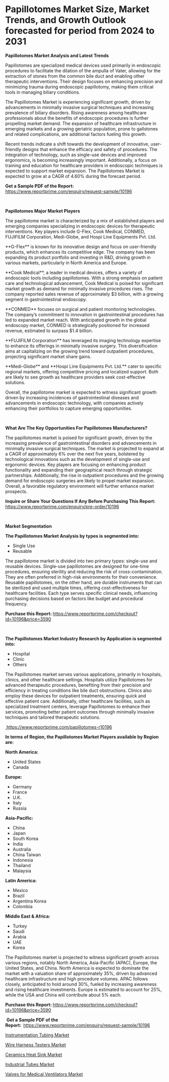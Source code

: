 <p><h1>Papillotomes Market Size, Market Trends, and Growth Outlook forecasted for period from 2024 to 2031</h1></p><p><strong>Papillotomes Market Analysis and Latest Trends</strong></p>
<p><p>Papillotomes are specialized medical devices used primarily in endoscopic procedures to facilitate the dilation of the ampulla of Vater, allowing for the extraction of stones from the common bile duct and enabling other therapeutic interventions. Their design focuses on enhancing precision and minimizing trauma during endoscopic papillotomy, making them critical tools in managing biliary conditions.</p><p>The Papillotomes Market is experiencing significant growth, driven by advancements in minimally invasive surgical techniques and increasing prevalence of biliary disorders. Rising awareness among healthcare professionals about the benefits of endoscopic procedures is further propelling market demand. The expansion of healthcare infrastructure in emerging markets and a growing geriatric population, prone to gallstones and related complications, are additional factors fueling this growth.</p><p>Recent trends indicate a shift towards the development of innovative, user-friendly designs that enhance the efficacy and safety of procedures. The integration of technology, such as single-use devices and improved ergonomics, is becoming increasingly important. Additionally, a focus on training and education for healthcare providers in endoscopic techniques is expected to support market expansion. The Papillotomes Market is expected to grow at a CAGR of 4.60% during the forecast period.</p></p>
<p><strong>Get a Sample PDF of the Report:&nbsp;</strong> <a href="https://www.reportprime.com/enquiry/request-sample/10196">https://www.reportprime.com/enquiry/request-sample/10196</a></p>
<p>&nbsp;</p>
<p><strong>Papillotomes Major Market Players</strong></p>
<p><p>The papillotome market is characterized by a mix of established players and emerging companies specializing in endoscopic devices for therapeutic interventions. Key players include G-Flex, Cook Medical, CONMED, FUJIFILM Corporation, Medi-Globe, and Hospi Line Equipments Pvt. Ltd. </p><p>**G-Flex** is known for its innovative design and focus on user-friendly products, which enhances its competitive edge. The company has been expanding its product portfolio and investing in R&D, driving growth in various markets, particularly in North America and Europe.</p><p>**Cook Medical**, a leader in medical devices, offers a variety of endoscopic tools including papillotomes. With a strong emphasis on patient care and technological advancement, Cook Medical is poised for significant market growth as demand for minimally invasive procedures rises. The company reported sales revenue of approximately $3 billion, with a growing segment in gastrointestinal endoscopy.</p><p>**CONMED** focuses on surgical and patient monitoring technologies. The company’s commitment to innovation in gastrointestinal procedures has led to expanded market reach. With anticipated growth in the global endoscopy market, CONMED is strategically positioned for increased revenue, estimated to surpass $1.4 billion.</p><p>**FUJIFILM Corporation** has leveraged its imaging technology expertise to enhance its offerings in minimally invasive surgery. This diversification aims at capitalizing on the growing trend toward outpatient procedures, projecting significant market share gains.</p><p>**Medi-Globe** and **Hospi Line Equipments Pvt. Ltd.** cater to specific regional markets, offering competitive pricing and localized support. Both are likely to see growth as healthcare providers seek cost-effective solutions.</p><p>Overall, the papillotome market is expected to witness significant growth driven by increasing incidences of gastrointestinal diseases and advancements in endoscopic technology, with companies actively enhancing their portfolios to capture emerging opportunities.</p></p>
<p>&nbsp;</p>
<p><strong>What Are The Key Opportunities For Papillotomes Manufacturers?</strong></p>
<p><p>The papillotomes market is poised for significant growth, driven by the increasing prevalence of gastrointestinal disorders and advancements in minimally invasive surgical techniques. The market is projected to expand at a CAGR of approximately 6% over the next five years, bolstered by technological innovations such as the development of single-use and ergonomic devices. Key players are focusing on enhancing product functionality and expanding their geographical reach through strategic partnerships. Additionally, the rise in outpatient procedures and the growing demand for endoscopic surgeries are likely to propel market expansion. Overall, a favorable regulatory environment will further enhance market prospects.</p></p>
<p><strong>Inquire or Share Your Questions If Any Before Purchasing This Report:</strong> <a href="https://www.reportprime.com/enquiry/pre-order/10196">https://www.reportprime.com/enquiry/pre-order/10196</a></p>
<p>&nbsp;</p>
<p><strong>Market Segmentation</strong></p>
<p><strong>The Papillotomes Market Analysis by types is segmented into:</strong></p>
<p><ul><li>Single Use</li><li>Reusable</li></ul></p>
<p><p>The papillotome market is divided into two primary types: single-use and reusable devices. Single-use papillotomes are designed for one-time procedures, ensuring sterility and reducing the risk of cross-contamination. They are often preferred in high-risk environments for their convenience. Reusable papillotomes, on the other hand, are durable instruments that can be sterilized and used multiple times, offering cost-effectiveness for healthcare facilities. Each type serves specific clinical needs, influencing purchasing decisions based on factors like budget and procedural frequency.</p></p>
<p><strong>Purchase this Report:&nbsp;</strong><a href="https://www.reportprime.com/checkout?id=10196&price=3590">https://www.reportprime.com/checkout?id=10196&price=3590</a></p>
<p>&nbsp;</p>
<p><strong>The Papillotomes Market Industry Research by Application is segmented into:</strong></p>
<p><ul><li>Hospital</li><li>Clinic</li><li>Others</li></ul></p>
<p><p>The Papillotomes market serves various applications, primarily in hospitals, clinics, and other healthcare settings. Hospitals utilize Papillotomes for advanced therapeutic procedures, benefiting from their precision and efficiency in treating conditions like bile duct obstructions. Clinics also employ these devices for outpatient treatments, ensuring quick and effective patient care. Additionally, other healthcare facilities, such as specialized treatment centers, leverage Papillotomes to enhance their services, promoting better patient outcomes through minimally invasive techniques and tailored therapeutic solutions.</p></p>
<p><a href="https://www.reportprime.com/papillotomes-r10196">&nbsp;https://www.reportprime.com/papillotomes-r10196</a></p>
<p><strong>In terms of Region, the Papillotomes Market Players available by Region are:</strong></p>
<p>
    <p> <strong> North America: </strong>
        <ul>
            <li>United States</li>
            <li>Canada</li>
        </ul>
        </p> 
    <p> <strong> Europe: </strong>
        <ul>
            <li>Germany</li>
            <li>France</li>
            <li>U.K.</li>
            <li>Italy</li>
            <li>Russia</li>
        </ul>
        </p> 
    <p> <strong> Asia-Pacific: </strong>
        <ul>
            <li>China</li>
            <li>Japan</li>
            <li>South Korea</li>
            <li>India</li>
            <li>Australia</li>
            <li>China Taiwan</li>
            <li>Indonesia</li>
            <li>Thailand</li>
            <li>Malaysia</li>
        </ul>
        </p> 
    <p> <strong> Latin America: </strong>
        <ul>
            <li>Mexico</li>
            <li>Brazil</li>
            <li>Argentina Korea</li>
            <li>Colombia</li>
        </ul>
        </p> 
    <p> <strong> Middle East & Africa: </strong>
        <ul>
            <li>Turkey</li>
            <li>Saudi</li>
            <li>Arabia</li>
            <li>UAE</li>
            <li>Korea</li>
        </ul>
    </p>
    </p>
<p><p>The Papillotomes market is projected to witness significant growth across various regions, notably North America, Asia-Pacific (APAC), Europe, the United States, and China. North America is expected to dominate the market with a valuation share of approximately 35%, driven by advanced healthcare infrastructure and high procedure volumes. APAC follows closely, anticipated to hold around 30%, fueled by increasing awareness and rising healthcare investments. Europe is estimated to account for 25%, while the USA and China will contribute about 5% each.</p></p>
<p><strong>Purchase this Report: </strong><a href="https://www.reportprime.com/checkout?id=10196&price=3590">https://www.reportprime.com/checkout?id=10196&price=3590</a></p>
<p>&nbsp;<strong>Get a Sample PDF of the Report:&nbsp;&nbsp;</strong><a href="https://www.reportprime.com/enquiry/request-sample/10196">https://www.reportprime.com/enquiry/request-sample/10196</a></p>
<p><strong></strong></p>
<p><p><a href="https://www.linkedin.com/pulse/instrumentation-tubing-industry-sector-new-technologies-market-e4csf?trackingId=DFw6%2FxGmRa6fNZwMEqAC5Q%3D%3D">Instrumentation Tubing Market</a></p><p><a href="https://issuu.com/reportprime-2/docs/wire-harness-testers-market-size-20_ad528993fdf427">Wire Harness Testers Market</a></p><p><a href="https://medium.com/@valroy852472024/the-ceramics-heat-sink-market-decisions-are-mostly-driven-by-resource-optimization-and-b39f5cfd6293">Ceramics Heat Sink Market</a></p><p><a href="https://www.linkedin.com/pulse/emerging-market-trends-regional-analysis-industrial-tubes-forecasted-yr3ac?trackingId=8bvqjAdaR7qU4fL%2FS4RNGw%3D%3D">Industrial Tubes Market</a></p><p><a href="https://github.com/julyju69/Market-Research-Report-List-5/blob/main/valves-for-medical-ventilators-market.md">Valves for Medical Ventilators Market</a></p></p>